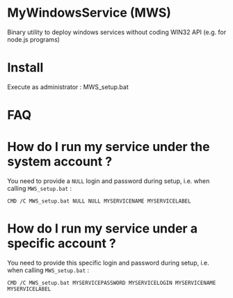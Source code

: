 # MyWindowsService (MWS)
Binary utility to deploy windows services without coding WIN32 API (e.g. for node.js programs)

# Install

Execute as administrator :
MWS_setup.bat

# FAQ

# How do I run my service under the system account ?

You need to provide a `NULL` login and password during setup, i.e. when calling `MWS_setup.bat` :
```
CMD /C MWS_setup.bat NULL NULL MYSERVICENAME MYSERVICELABEL
```

# How do I run my service under a specific account ?

You need to provide this specific login and password during setup, i.e. when calling `MWS_setup.bat` :
```
CMD /C MWS_setup.bat MYSERVICEPASSWORD MYSERVICELOGIN MYSERVICENAME MYSERVICELABEL
```
